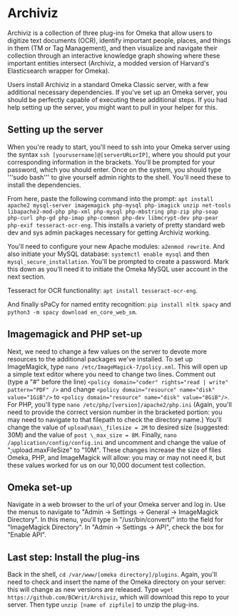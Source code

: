 # Archiviz

Archiviz is a collection of three plug-ins for Omeka that allow users to digitize text documents (OCR), identify important people, places, and things in them (TM or Tag Management), and then visualize and navigate their collection through an interactive knowledge graph showing where these important entities intersect (Archiviz, a modded version of Harvard's Elasticsearch wrapper for Omeka).

Users install Archiviz in a standard Omeka Classic server, with a few additional necessary dependencies. If you've set up an Omeka server, you should be perfectly capable of executing these additional steps. If you had help setting up the server, you might want to pull in your helper for this.

## Setting up the server

When you're ready to start, you'll need to ssh into your Omeka server using the syntax ```ssh [yourusername]@[serverURLorIP]```, where you should put your corresponding information in the brackets. You'll be prompted for your password, which you should enter. Once on the system, you should type '''sudo bash''' to give yourself admin rights to the shell. You'll need these to install the dependencies. 

From here, paste the following command into the prompt: ```apt install apache2 mysql-server imagemagick php-mysql php-imagick unzip net-tools libapache2-mod-php php-xml php-mysql php-mbstring php-zip php-soap php-curl php-gd php-imap php-common php-dev libmcrypt-dev php-pear php-exif tesseract-ocr-eng```. This installs a variety of pretty standard web dev and sys admin packages necessary for getting Archiviz working. 

You'll need to configure your new Apache modules: ```a2enmod rewrite```. And also initiate your MySQL database: ```systemctl enable mysql``` and then ```mysql_secure_installation```. You'll be prompted to create a password. Mark this down as you'll need it to initiate the Omeka MySQL user account in the next section.

Tesseract for OCR functionality: ```apt install tesseract-ocr-eng```.

And finally sPaCy for named entity recognition: ```pip install nltk spacy``` and ```python3 -m spacy download en_core_web_sm```.

## Imagemagick and PHP set-up

Next, we need to change a few values on the server to devote more resources to the additional packages we've installed. To set up ImageMagick, type ```nano /etc/ImageMagick-7/policy.xml```. This will open up a simple text editor where you need to change two lines. Comment out (type a "#" before the line) ```<policy domain="coder" rights="read | write" pattern="PDF" />``` and change ```<policy domain="resource" name="disk" value="1GiB"/>``` to ```<policy domain="resource" name="disk" value="8GiB"/>```. For PHP, you'll type ```nano /etc/php/[version]/apache2/php.ini``` (Again, you'll need to provide the correct version number in the bracketed portion: you may need to navigate to that filepath to check the directory name.) You'll change the value of ```upload\max\_filesize = 2M``` to desired size (suggested: 30M) and the value of ```post \_max_size = 8M```. Finally, ```nano /application/config/config.ini``` and uncomment and change the value of ";upload.maxFileSize" to "10M". These changes increase the size of files Omeka, PHP, and ImageMagick will allow: you may or may not need it, but these values worked for us on our 10,000 document test collection.

## Omeka set-up

Navigate in a web browser to the url of your Omeka server and log in. Use the menus to navigate to "Admin -> Settings -> General -> ImageMagick Directory". In this menu, you'll type in "/usr/bin/convert/" into the field for "ImageMagick Directory". In "Admin -> Settings -> API", check the box for "Enable API".

## Last step: Install the plug-ins
Back in the shell, ```cd /var/www/[omeka directory]/plugins```. Again, you'll need to check and insert the name of the Omeka directory on your server: this will change as new versions are released. Type ```wget https://github.com/BCWrit/Archiviz```, which will download this repo to your server. Then type ```unzip [name of zipfile]``` to unzip the plug-ins.

